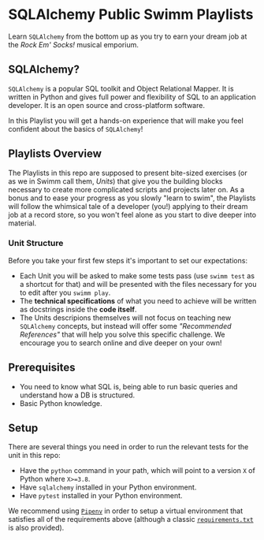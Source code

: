 # SQLAlchemy Public Swimm Playlists

Learn `SQLAlchemy` from the bottom up as you try to earn your dream job at the _Rock Em' Socks!_ musical emporium.

## SQLAlchemy?

`SQLAlchemy` is a popular SQL toolkit and Object Relational Mapper. It is written in Python and gives full power and flexibility of SQL to an application developer. It is an open source and cross-platform software.

In this Playlist you will get a hands-on experience that will make you feel confident about the basics of `SQLAlchemy`!

## Playlists Overview

The Playlists in this repo are supposed to present bite-sized exercises (or as we in Swimm call them, _Units_) that give you the building blocks necessary to create more complicated scripts and projects later on.
As a bonus and to ease your progress as you slowly "learn to swim", the Playlists will follow the whimsical tale of a developer (you!) applying to their dream job at a record store, so you won't feel alone as you start to dive deeper into material.

### Unit Structure

Before you take your first few steps it's important to set our expectations:

* Each Unit you will be asked to make some tests pass (use `swimm test` as a shortcut for that) and will be presented with the files necessary for you to edit after you `swimm play`.
* The **technical specifications** of what you need to achieve will be written as docstrings inside the **code itself**.
* The Units descripions themselves will not focus on teaching new `SQLAlchemy` concepts, but instead will offer some _"Recommended References"_ that will help you solve this specific challenge. We encourage you to search online and dive deeper on your own!

## Prerequisites

* You need to know what SQL is, being able to run basic queries and understand how a DB is structured.
* Basic Python knowledge.

## Setup

There are several things you need in order to run the relevant tests for the unit in this repo:

* Have the `python` command in your path, which will point to a version `X` of Python where `X>=3.8`.
* Have `sqlalchemy` installed in your Python environment.
* Have `pytest` installed in your Python environment.

We recommend using [`Pipenv`](https://github.com/pypa/pipenv) in order to setup a virtual environment that satisfies all of the requirements above (although a classic [`requirements.txt`](./requirements.txt) is also provided).
